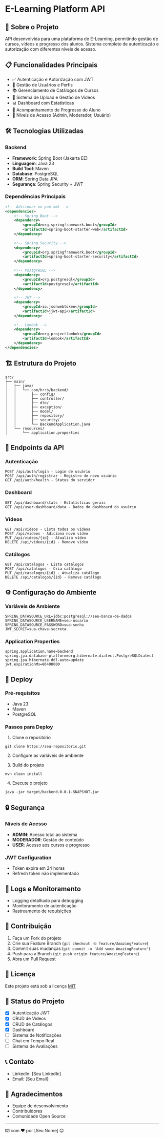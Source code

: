 # E-Learning Platform API

## 🚀 Sobre o Projeto
API desenvolvida para uma plataforma de E-Learning, permitindo gestão de cursos, vídeos e progresso dos alunos. Sistema completo de autenticação e autorização com diferentes níveis de acesso.

## 📋 Funcionalidades Principais

- ✅ Autenticação e Autorização com JWT
- 👤 Gestão de Usuários e Perfis
- 📚 Gerenciamento de Catálogos de Cursos
- 🎥 Sistema de Upload e Gestão de Vídeos
- 📊 Dashboard com Estatísticas
- 📝 Acompanhamento de Progresso do Aluno
- 🔐 Níveis de Acesso (Admin, Moderador, Usuário)

## 🛠️ Tecnologias Utilizadas

### Backend
- **Framework**: Spring Boot (Jakarta EE)
- **Linguagem**: Java 23
- **Build Tool**: Maven
- **Database**: PostgreSQL
- **ORM**: Spring Data JPA
- **Segurança**: Spring Security + JWT

### Dependências Principais
```xml
<!-- Adicionar no pom.xml -->
<dependencies>
    <!-- Spring Boot -->
    <dependency>
        <groupId>org.springframework.boot</groupId>
        <artifactId>spring-boot-starter-web</artifactId>
    </dependency>
    
    <!-- Spring Security -->
    <dependency>
        <groupId>org.springframework.boot</groupId>
        <artifactId>spring-boot-starter-security</artifactId>
    </dependency>
    
    <!-- PostgreSQL -->
    <dependency>
        <groupId>org.postgresql</groupId>
        <artifactId>postgresql</artifactId>
    </dependency>
    
    <!-- JWT -->
    <dependency>
        <groupId>io.jsonwebtoken</groupId>
        <artifactId>jjwt-api</artifactId>
    </dependency>
    
    <!-- Lombok -->
    <dependency>
        <groupId>org.projectlombok</groupId>
        <artifactId>lombok</artifactId>
    </dependency>
</dependencies>
```


## 🏗️ Estrutura do Projeto
```
src/
├── main/
│   ├── java/
│   │   └── com/hrrb/backend/
│   │       ├── config/
│   │       ├── controller/
│   │       ├── dto/
│   │       ├── exception/
│   │       ├── model/
│   │       ├── repository/
│   │       ├── security/
│   │       └── BackendApplication.java
│   └── resources/
│       └── application.properties
```


## 🔐 Endpoints da API

### Autenticação
```
POST /api/auth/login - Login de usuário
POST /api/auth/registrar - Registro de novo usuário
GET /api/auth/health - Status do servidor
```


### Dashboard
```
GET /api/dashboard/stats - Estatísticas gerais
GET /api/user-dashboard/data - Dados do dashboard do usuário
```


### Vídeos
```
GET /api/videos - Lista todos os vídeos
POST /api/videos - Adiciona novo vídeo
PUT /api/videos/{id} - Atualiza vídeo
DELETE /api/videos/{id} - Remove vídeo
```


### Catálogos
```
GET /api/catalogos - Lista catálogos
POST /api/catalogos - Cria catálogo
PUT /api/catalogos/{id} - Atualiza catálogo
DELETE /api/catalogos/{id} - Remove catálogo
```


## ⚙️ Configuração do Ambiente

### Variáveis de Ambiente
```properties
SPRING_DATASOURCE_URL=jdbc:postgresql://seu-banco-de-dados
SPRING_DATASOURCE_USERNAME=seu-usuario
SPRING_DATASOURCE_PASSWORD=sua-senha
JWT_SECRET=sua-chave-secreta
```


### Application Properties
```properties
spring.application.name=backend
spring.jpa.database-platform=org.hibernate.dialect.PostgreSQLDialect
spring.jpa.hibernate.ddl-auto=update
jwt.expirationMs=86400000
```


## 🚀 Deploy

### Pré-requisitos
- Java 23
- Maven
- PostgreSQL

### Passos para Deploy
1. Clone o repositório
```shell script
git clone https://seu-repositorio.git
```


2. Configure as variáveis de ambiente

3. Build do projeto
```shell script
mvn clean install
```


4. Execute o projeto
```shell script
java -jar target/backend-0.0.1-SNAPSHOT.jar
```


## 🔒 Segurança

### Níveis de Acesso
- **ADMIN**: Acesso total ao sistema
- **MODERADOR**: Gestão de conteúdo
- **USER**: Acesso aos cursos e progresso

### JWT Configuration
- Token expira em 24 horas
- Refresh token não implementado

## 📝 Logs e Monitoramento
- Logging detalhado para debugging
- Monitoramento de autenticação
- Rastreamento de requisições

## 🤝 Contribuição
1. Faça um Fork do projeto
2. Crie sua Feature Branch (`git checkout -b feature/AmazingFeature`)
3. Commit suas mudanças (`git commit -m 'Add some AmazingFeature'`)
4. Push para a Branch (`git push origin feature/AmazingFeature`)
5. Abra um Pull Request

## 📄 Licença
Este projeto está sob a licença [MIT](LICENSE.md)

## 🎯 Status do Projeto
- [x] Autenticação JWT
- [x] CRUD de Vídeos
- [x] CRUD de Catálogos
- [x] Dashboard
- [ ] Sistema de Notificações
- [ ] Chat em Tempo Real
- [ ] Sistema de Avaliações

## 📞 Contato
- LinkedIn: [Seu LinkedIn]
- Email: [Seu Email]

## 🙏 Agradecimentos
- Equipe de desenvolvimento
- Contribuidores
- Comunidade Open Source

---
⌨️ com ❤️ por [Seu Nome] 😊
